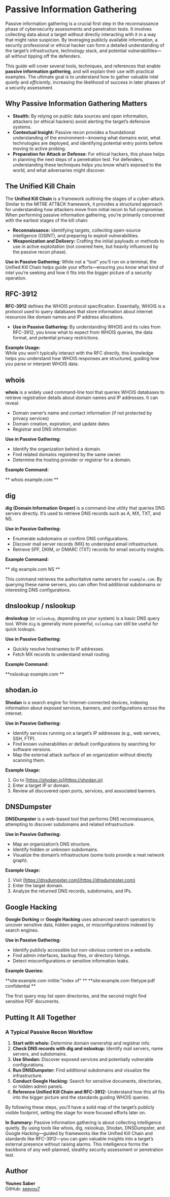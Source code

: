 #  Passive Information Gathering

Passive information gathering is a crucial first step in the reconnaissance phase of cybersecurity assessments and penetration tests. It involves collecting data about a target without directly interacting with it in a way that might raise suspicion. By leveraging publicly available information, a security professional or ethical hacker can form a detailed understanding of the target’s infrastructure, technology stack, and potential vulnerabilities—all without tipping off the defenders.

This guide will cover several tools, techniques, and references that enable **passive information gathering**, and will explain their use with practical examples. The ultimate goal is to understand how to gather valuable intel *quietly* and *efficiently*, increasing the likelihood of success in later phases of a security assessment.

## Why Passive Information Gathering Matters

- **Stealth:** By relying on public data sources and open information, attackers (or ethical hackers) avoid alerting the target’s defensive systems.
- **Contextual Insight:** Passive recon provides a foundational understanding of the environment—knowing what domains exist, what technologies are deployed, and identifying potential entry points before moving to active probing.
- **Preparation for Attack or Defense:** For ethical hackers, this phase helps in planning the next steps of a penetration test. For defenders, understanding these techniques helps you know what’s exposed to the world, and what adversaries might discover.

## The Unified Kill Chain

The **Unified Kill Chain** is a framework outlining the stages of a cyber-attack. Similar to the MITRE ATT&CK framework, it provides a structured approach for understanding how attackers move from initial recon to full compromise. When performing passive information gathering, you’re primarily concerned with the earliest stages of the kill chain:

- **Reconnaissance:** Identifying targets, collecting open-source intelligence (OSINT), and preparing to exploit vulnerabilities.  
- **Weaponization and Delivery:** Crafting the initial payloads or methods to use in active exploitation (not covered here, but heavily influenced by the passive recon phase).

**Use in Passive Gathering:** While not a “tool” you’ll run on a terminal, the Unified Kill Chain helps guide your efforts—ensuring you know what kind of intel you’re seeking and how it fits into the bigger picture of a security operation.

## RFC-3912

**RFC-3912** defines the WHOIS protocol specification. Essentially, WHOIS is a protocol used to query databases that store information about internet resources like domain names and IP address allocations.

- **Use in Passive Gathering:** By understanding WHOIS and its rules from RFC-3912, you know what to expect from WHOIS queries, the data format, and potential privacy restrictions.

**Example Usage:**  
While you won’t typically interact with the RFC directly, this knowledge helps you understand how WHOIS responses are structured, guiding how you parse or interpret WHOIS data.

## whois

**whois** is a widely used command-line tool that queries WHOIS databases to retrieve registration details about domain names and IP addresses. It can reveal:

- Domain owner’s name and contact information (if not protected by privacy services)
- Domain creation, expiration, and update dates
- Registrar and DNS information

**Use in Passive Gathering:**
- Identify the organization behind a domain.
- Find related domains registered by the same owner.
- Determine the hosting provider or registrar for a domain.

**Example Command:**

** whois example.com  **


## dig

**dig (Domain Information Groper)** is a command-line utility that queries DNS servers directly. It’s used to retrieve DNS records such as A, MX, TXT, and NS.

**Use in Passive Gathering:**
- Enumerate subdomains or confirm DNS configurations.
- Discover mail server records (MX) to understand email infrastructure.
- Retrieve SPF, DKIM, or DMARC (TXT) records for email security insights.

**Example Command:**

** dig example.com NS  **

This command retrieves the authoritative name servers for `example.com`. By querying these name servers, you can often find additional subdomains or interesting DNS configurations.

## dnslookup / nslookup

**dnslookup** (or `nslookup`, depending on your system) is a basic DNS query tool. While `dig` is generally more powerful, `nslookup` can still be useful for quick lookups.

**Use in Passive Gathering:**
- Quickly resolve hostnames to IP addresses.
- Fetch MX records to understand email routing.

**Example Command:**

**nslookup example.com **

## shodan.io

**Shodan** is a search engine for Internet-connected devices, indexing information about exposed services, banners, and configurations across the internet.

**Use in Passive Gathering:**
- Identify services running on a target’s IP addresses (e.g., web servers, SSH, FTP).
- Find known vulnerabilities or default configurations by searching for software versions.
- Map the external attack surface of an organization without directly scanning them.

**Example Usage:**
1. Go to [https://shodan.io](https://shodan.io)
2. Enter a target IP or domain.
3. Review all discovered open ports, services, and associated banners.

## DNSDumpster

**DNSDumpster** is a web-based tool that performs DNS reconnaissance, attempting to discover subdomains and related infrastructure.

**Use in Passive Gathering:**
- Map an organization’s DNS structure.
- Identify hidden or unknown subdomains.
- Visualize the domain’s infrastructure (some tools provide a neat network graph).

**Example Usage:**
1. Visit [https://dnsdumpster.com](https://dnsdumpster.com)
2. Enter the target domain.
3. Analyze the returned DNS records, subdomains, and IPs.

## Google Hacking

**Google Dorking** or **Google Hacking** uses advanced search operators to uncover sensitive data, hidden pages, or misconfigurations indexed by search engines.

**Use in Passive Gathering:**
- Identify publicly accessible but non-obvious content on a website.
- Find admin interfaces, backup files, or directory listings.
- Detect misconfigurations or sensitive information leaks.

**Example Queries:**

**site:example.com intitle:"index of" **
**site:example.com filetype:pdf confidential **

The first query may list open directories, and the second might find sensitive PDF documents.

## Putting It All Together

### A Typical Passive Recon Workflow

1. **Start with whois:** Determine domain ownership and registrar info.
2. **Check DNS records with dig and nslookup:** Identify mail servers, name servers, and subdomains.
3. **Use Shodan:** Discover exposed services and potentially vulnerable configurations.
4. **Run DNSDumpster:** Find additional subdomains and visualize the infrastructure.
5. **Conduct Google Hacking:** Search for sensitive documents, directories, or hidden admin panels.
6. **Reference Unified Kill Chain and RFC-3912:** Understand how this all fits into the bigger picture and the standards guiding WHOIS queries.

By following these steps, you’ll have a solid map of the target’s publicly visible footprint, setting the stage for more focused efforts later on.

**In Summary:**
Passive information gathering is about collecting intelligence quietly. By using tools like whois, dig, nslookup, Shodan, DNSDumpster, and Google Hacking—guided by frameworks like the Unified Kill Chain and standards like RFC-3912—you can gain valuable insights into a target’s external presence without raising alarms. This intelligence forms the backbone of any well-planned, stealthy security assessment or penetration test.


## Author

**Younes Saber**  
GitHub: [seeyou7](https://github.com/seeyou7)
